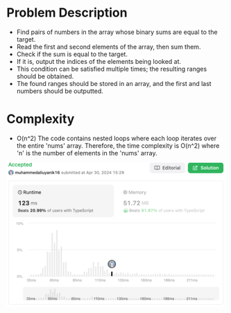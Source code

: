 # Problem Description

- Find pairs of numbers in the array whose binary sums are equal to the target.
- Read the first and second elements of the array, then sum them.
- Check if the sum is equal to the target.
- If it is, output the indices of the elements being looked at.
- This condition can be satisfied multiple times; the resulting ranges should be obtained.
- The found ranges should be stored in an array, and the first and last numbers should be outputted.

# Complexity
- O(n^2)	The code contains nested loops where each loop iterates over the entire 'nums' array. Therefore, the time complexity is O(n^2) where 'n' is the number of elements in the 'nums' array.

![](submit.png)